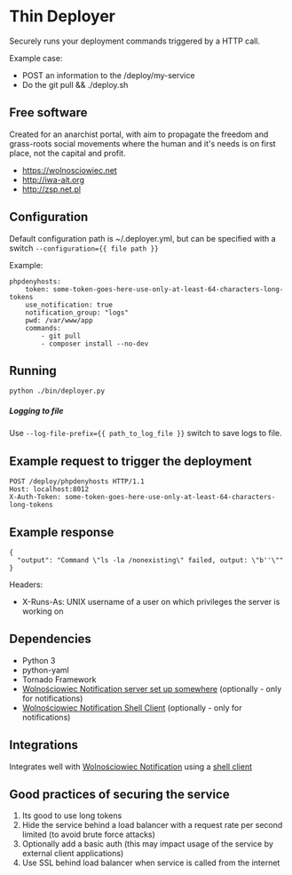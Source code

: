 Thin Deployer
=============

Securely runs your deployment commands triggered by a HTTP call.

Example case:
- POST an information to the /deploy/my-service
- Do the git pull && ./deploy.sh

Free software
-------------

Created for an anarchist portal, with aim to propagate the freedom and grass-roots social movements where the human and it's needs is on first place, not the capital and profit.

- https://wolnosciowiec.net
- http://iwa-ait.org
- http://zsp.net.pl

Configuration
-------------

Default configuration path is ~/.deployer.yml, but can be specified with a switch `--configuration={{ file path }}`

Example:
```
phpdenyhosts:
    token: some-token-goes-here-use-only-at-least-64-characters-long-tokens
    use_notification: true
    notification_group: "logs"
    pwd: /var/www/app
    commands:
        - git pull
        - composer install --no-dev
```

Running
-------

```
python ./bin/deployer.py
```

##### Logging to file

Use `--log-file-prefix={{ path_to_log_file }}` switch to save logs to file.

Example request to trigger the deployment
-----------------------------------------

```
POST /deploy/phpdenyhosts HTTP/1.1
Host: localhost:8012
X-Auth-Token: some-token-goes-here-use-only-at-least-64-characters-long-tokens

```

Example response
----------------

```
{
  "output": "Command \"ls -la /nonexisting\" failed, output: \"b''\""
}
```

Headers:
- X-Runs-As: UNIX username of a user on which privileges the server is working on

Dependencies
------------

- Python 3
- python-yaml
- Tornado Framework
- [Wolnościowiec Notification server set up somewhere](https://github.com/Wolnosciowiec/wolnosciowiec-notification) (optionally - only for notifications)
- [Wolnościowiec Notification Shell Client](https://github.com/Wolnosciowiec/wolnosciowiec-notification-shell-client) (optionally - only for notifications)

Integrations
------------

Integrates well with [Wolnościowiec Notification](https://github.com/Wolnosciowiec/wolnosciowiec-notification) using a [shell client](https://github.com/Wolnosciowiec/wolnosciowiec-notification-shell-client)

Good practices of securing the service
--------------------------------------

1. Its good to use long tokens
2. Hide the service behind a load balancer with a request rate per second limited (to avoid brute force attacks)
3. Optionally add a basic auth (this may impact usage of the service by external client applications)
4. Use SSL behind load balancer when service is called from the internet
